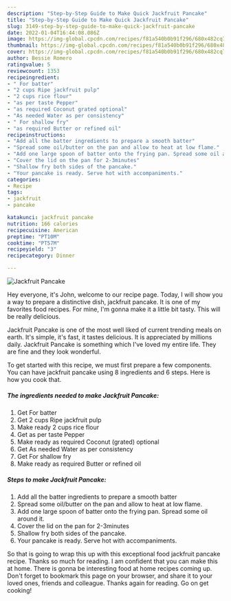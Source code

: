 ```yaml
---
description: "Step-by-Step Guide to Make Quick Jackfruit Pancake"
title: "Step-by-Step Guide to Make Quick Jackfruit Pancake"
slug: 3149-step-by-step-guide-to-make-quick-jackfruit-pancake
date: 2022-01-04T16:44:08.086Z
image: https://img-global.cpcdn.com/recipes/f81a540b0b91f296/680x482cq70/jackfruit-pancake-recipe-main-photo.jpg
thumbnail: https://img-global.cpcdn.com/recipes/f81a540b0b91f296/680x482cq70/jackfruit-pancake-recipe-main-photo.jpg
cover: https://img-global.cpcdn.com/recipes/f81a540b0b91f296/680x482cq70/jackfruit-pancake-recipe-main-photo.jpg
author: Bessie Romero
ratingvalue: 5
reviewcount: 1353
recipeingredient:
- " For batter"
- "2 cups Ripe jackfruit pulp"
- "2 cups rice flour"
- "as per taste Pepper"
- "as required Coconut grated optional"
- "As needed Water as per consistency"
- " For shallow fry"
- "as required Butter or refined oil"
recipeinstructions:
- "Add all the batter ingredients to prepare a smooth batter"
- "Spread some oil/butter on the pan and allow to heat at low flame."
- "Add one large spoon of batter onto the frying pan. Spread some oil around it."
- "Cover the lid on the pan for 2-3minutes"
- "Shallow fry both sides of the pancake."
- "Your pancake is ready. Serve hot with accompaniments."
categories:
- Recipe
tags:
- jackfruit
- pancake

katakunci: jackfruit pancake 
nutrition: 166 calories
recipecuisine: American
preptime: "PT10M"
cooktime: "PT57M"
recipeyield: "3"
recipecategory: Dinner

---
```



![Jackfruit Pancake](https://img-global.cpcdn.com/recipes/f81a540b0b91f296/680x482cq70/jackfruit-pancake-recipe-main-photo.jpg)

Hey everyone, it's John, welcome to our recipe page. Today, I will show you a way to prepare a distinctive dish, jackfruit pancake. It is one of my favorites food recipes. For mine, I'm gonna make it a little bit tasty. This will be really delicious.

Jackfruit Pancake is one of the most well liked of current trending meals on earth. It's simple, it's fast, it tastes delicious. It is appreciated by millions daily. Jackfruit Pancake is something which I've loved my entire life. They are fine and they look wonderful.




To get started with this recipe, we must first prepare a few components. You can have jackfruit pancake using 8 ingredients and 6 steps. Here is how you cook that.

<!--inarticleads1-->

##### The ingredients needed to make Jackfruit Pancake:

1. Get  For batter
1. Get 2 cups Ripe jackfruit pulp
1. Make ready 2 cups rice flour
1. Get as per taste Pepper
1. Make ready as required Coconut (grated) optional
1. Get As needed Water as per consistency
1. Get  For shallow fry
1. Make ready as required Butter or refined oil




<!--inarticleads2-->

##### Steps to make Jackfruit Pancake:

1. Add all the batter ingredients to prepare a smooth batter
1. Spread some oil/butter on the pan and allow to heat at low flame.
1. Add one large spoon of batter onto the frying pan. Spread some oil around it.
1. Cover the lid on the pan for 2-3minutes
1. Shallow fry both sides of the pancake.
1. Your pancake is ready. Serve hot with accompaniments.




So that is going to wrap this up with this exceptional food jackfruit pancake recipe. Thanks so much for reading. I am confident that you can make this at home. There is gonna be interesting food at home recipes coming up. Don't forget to bookmark this page on your browser, and share it to your loved ones, friends and colleague. Thanks again for reading. Go on get cooking!
